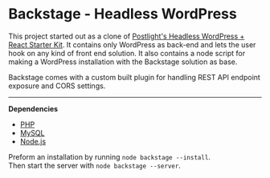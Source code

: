 # Backstage - Headless WordPress
This project started out as a clone of [Postlight's Headless WordPress + React Starter Kit](https://github.com/postlight/headless-wp-starter). It contains only WordPress as back-end and lets the user hook on any kind of front end solution. It also contains a node script for making a WordPress installation with the Backstage solution as base.

Backstage comes with a custom built plugin for handling REST API endpoint exposure and CORS settings.

---

**Dependencies**
 - [PHP](http://php.net/)
 - [MySQL](https://www.mysql.com/)
 - [Node.js](https://nodejs.org/en/)

Preform an installation by running `node backstage --install`.<br>
Then start the server with `node backstage --server`.
